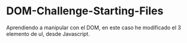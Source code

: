 # DOM-Challenge-Starting-Files
Aprendiendo a manipular con el DOM, en este caso he modificado el 3 elemento de ul, desde Javascript.
